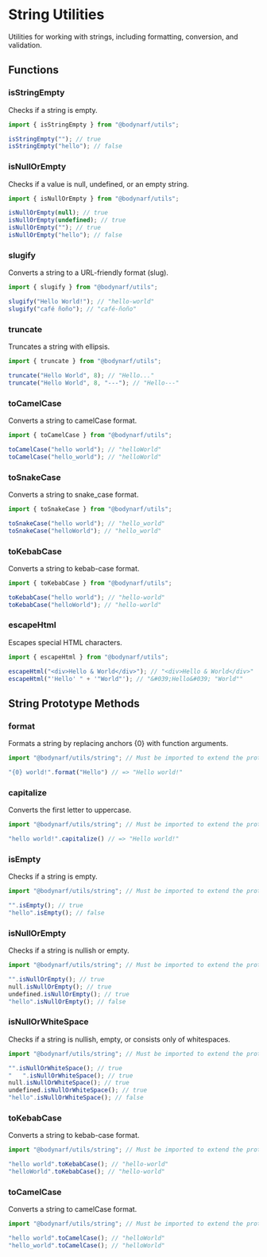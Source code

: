 # String Utilities

Utilities for working with strings, including formatting, conversion, and validation.

## Functions

### isStringEmpty

Checks if a string is empty.

```typescript
import { isStringEmpty } from "@bodynarf/utils";

isStringEmpty(""); // true
isStringEmpty("hello"); // false
```

### isNullOrEmpty

Checks if a value is null, undefined, or an empty string.

```typescript
import { isNullOrEmpty } from "@bodynarf/utils";

isNullOrEmpty(null); // true
isNullOrEmpty(undefined); // true
isNullOrEmpty(""); // true
isNullOrEmpty("hello"); // false
```

### slugify

Converts a string to a URL-friendly format (slug).

```typescript
import { slugify } from "@bodynarf/utils";

slugify("Hello World!"); // "hello-world"
slugify("café ñoño"); // "café-ñoño"
```

### truncate

Truncates a string with ellipsis.

```typescript
import { truncate } from "@bodynarf/utils";

truncate("Hello World", 8); // "Hello..."
truncate("Hello World", 8, "---"); // "Hello---"
```

### toCamelCase

Converts a string to camelCase format.

```typescript
import { toCamelCase } from "@bodynarf/utils";

toCamelCase("hello world"); // "helloWorld"
toCamelCase("hello_world"); // "helloWorld"
```

### toSnakeCase

Converts a string to snake_case format.

```typescript
import { toSnakeCase } from "@bodynarf/utils";

toSnakeCase("hello world"); // "hello_world"
toSnakeCase("helloWorld"); // "hello_world"
```

### toKebabCase

Converts a string to kebab-case format.

```typescript
import { toKebabCase } from "@bodynarf/utils";

toKebabCase("hello world"); // "hello-world"
toKebabCase("helloWorld"); // "hello-world"
```

### escapeHtml

Escapes special HTML characters.

```typescript
import { escapeHtml } from "@bodynarf/utils";

escapeHtml("<div>Hello & World</div>"); // "<div>Hello & World</div>"
escapeHtml("'Hello' " + '"World"'); // "&#039;Hello&#039; "World""
```

## String Prototype Methods

### format

Formats a string by replacing anchors {0} with function arguments.

```typescript
import "@bodynarf/utils/string"; // Must be imported to extend the prototype

"{0} world!".format("Hello") // => "Hello world!"
```

### capitalize

Converts the first letter to uppercase.

```typescript
import "@bodynarf/utils/string"; // Must be imported to extend the prototype

"hello world!".capitalize() // => "Hello world!"
```

### isEmpty

Checks if a string is empty.

```typescript
import "@bodynarf/utils/string"; // Must be imported to extend the prototype

"".isEmpty(); // true
"hello".isEmpty(); // false
```

### isNullOrEmpty

Checks if a string is nullish or empty.

```typescript
import "@bodynarf/utils/string"; // Must be imported to extend the prototype

"".isNullOrEmpty(); // true
null.isNullOrEmpty(); // true
undefined.isNullOrEmpty(); // true
"hello".isNullOrEmpty(); // false
```

### isNullOrWhiteSpace

Checks if a string is nullish, empty, or consists only of whitespaces.

```typescript
import "@bodynarf/utils/string"; // Must be imported to extend the prototype

"".isNullOrWhiteSpace(); // true
"   ".isNullOrWhiteSpace(); // true
null.isNullOrWhiteSpace(); // true
undefined.isNullOrWhiteSpace(); // true
"hello".isNullOrWhiteSpace(); // false
```

### toKebabCase

Converts a string to kebab-case format.

```typescript
import "@bodynarf/utils/string"; // Must be imported to extend the prototype

"hello world".toKebabCase(); // "hello-world"
"helloWorld".toKebabCase(); // "hello-world"
```

### toCamelCase

Converts a string to camelCase format.

```typescript
import "@bodynarf/utils/string"; // Must be imported to extend the prototype

"hello world".toCamelCase(); // "helloWorld"
"hello_world".toCamelCase(); // "helloWorld"

